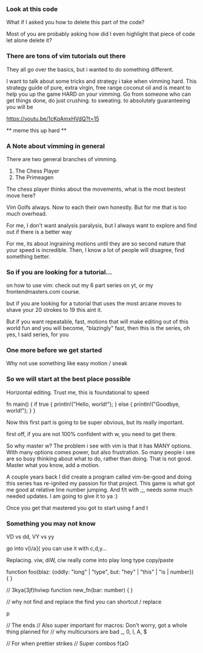 ### Look at this code
What if I asked you how to delete this part of the code?

Most of you are probably asking how did I even highlight that piece of code let
alone delete it?

### There are tons of vim tutorials out there
They all go over the basics, but i wanted to do something different.

I want to talk about some tricks and strategy i take when vimming hard.  This
strategy guide of pure, extra virgin, free range coconut oil and is meant to
help you up the game HARD on your vimming.  Go from someone who can get things
done, do just crushing. to sweating. to absolutely guaranteeing you will be

https://youtu.be/1cKqAmxHVdQ?t=15

** meme this up hard **

### A Note about vimming in general
There are two general branches of vimming.

1. The Chess Player
1. The Primeagen

The chess player thinks about the movements, what is the most bestest move here?

Vim Golfs always.  Now to each their own honestly.  But for me that is too much
overhead.

For me, I don't want analysis paralysis, but I always want to explore and find
out if there is a better way

For me, its about ingraining motions until they are so second nature that your
speed is incredible.  Then, I know a lot of people will disagree, find
something better.

###  So if you are looking for a tutorial...
on how to use vim: check out my 6 part series on yt, or my frontendmasters.com
course.

but if you are looking for a tutorial that uses the most arcane moves to shave
your 20 strokes to 19 this aint it.

But if you want repeatable, fast, motions that will make editing out of this
world fun and you will become, "blazingly" fast, then this is the series, oh
yes, I said series, for you

### One more before we get started
Why not use something like easy motion / sneak

### So we will start at the best place possible
Horizontal editing.  Trust me, this is foundational to speed

fn main() {
    if true {
        println!("Hello, world!");
    } else {
        println!("Goodbye, world!");
    }
}

Now this first part is going to be super obvious, but its really important.

first off, if you are not 100% confident with w, you need to get there.

So why master w?  The problem i see with vim is that it has MANY options.  With
many options comes power, but also frustration.  So many people i see are so
busy thinking about what to do, rather than doing.  That is not good.  Master
what you know, add a motion.

A couple years back I did create a program called vim-be-good and doing this
series has re-ignited my passion for that project.
This game is what got me good at relative line number jumping.  And f/t with
,;, needs some much needed updates.  I am going to give it to ya :)

Once you get that mastered
you got to start using f and t

### Something you may not know
VD vs dd, VY vs yy

go into v[i/a]{
you can use it with c,d,y...

Replacing.
viw, diW, ciw really come into play
long type copy/paste

function foo(blaz: {oddly: "long" | "type", but: "hey" | "this" | "is | number}) {
}

// 3kya{3jf)hviwp
function new_fn(bar: number) {
}

// why not find and replace
the find you can shortcut / replace

<leader>p

// The ends
// Also super important for macros: Don't worry, got a whole thing planned for
// why multicursors are bad
_, 0, I, A, $

// For when prettier strikes
// Super combos
f{a<CR><C-o>O


